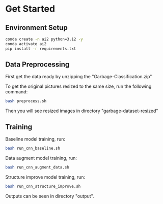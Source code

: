 # Get Started

## Environment Setup

```bash
conda create -n ai2 python=3.12 -y
conda activate ai2
pip install -r requirements.txt
```

## Data Preprocessing

First get the data ready by unzipping the "Garbage-Classification.zip"

To get the original pictures resized to the same size, run the following command:

```bash
bash preprocess.sh
```

Then you will see resized images in directory "garbage-dataset-resized"

## Training

Baseline model training, run:

```bash
bash run_cnn_baseline.sh
```

Data augment model training, run:

```bash
bash run_cnn_augment_data.sh
```

Structure improve model training, run:

```bash
bash run_cnn_structure_improve.sh
```

Outputs can be seen in directory "output".
